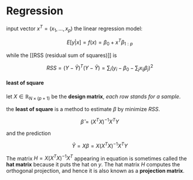 # Regression

input vector $x^T = (x_1, \dots, x_p)$ 
the linear regression model:

$$
  E[y|x] = f(x) = \beta_0 + x^T \beta_{1:p}
$$

while the [[RSS (residual sum of squares)]] is 

$$
	RSS = (Y - \hat{Y})^T(Y - \hat{Y}) = \sum_i (y_i - \beta_0 -\sum_j x_{ij}\beta_j)^2
$$

#### least of square
let $X \in \mathbb R_{N \times (p+1)}$ be the **design matrix**, *each row stands for a sample*.

the **least of square** is a method to estimate $\beta$ by minimize $RSS$.

$$
\hat \beta = (X^T X)^{-1}X^T Y
$$

and the prediction

$$
\hat Y = X\beta  = X(X^T X)^{-1}X^T Y
$$

The matrix $H = X(X^T X)^{−1}X^T$ appearing in equation is sometimes called the **hat matrix** because it puts the hat on $y$. The hat matrix $H$ computes the orthogonal projection, and hence it is also known as a **projection matrix**.


